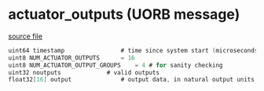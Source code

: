# actuator_outputs (UORB message)



[source file](https://github.com/PX4/PX4-Autopilot/blob/master/msg/actuator_outputs.msg)

```c
uint64 timestamp                # time since system start (microseconds)
uint8 NUM_ACTUATOR_OUTPUTS      = 16
uint8 NUM_ACTUATOR_OUTPUT_GROUPS    = 4 # for sanity checking
uint32 noutputs             # valid outputs
float32[16] output              # output data, in natural output units

```

